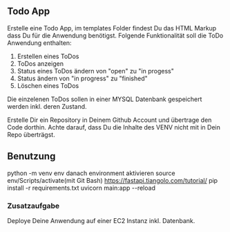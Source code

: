## Todo App
Erstelle eine Todo App, im templates Folder findest Du das HTML Markup dass Du für die Anwendung benötigst.
Folgende Funktionalität soll die ToDo Anwendung enthalten:

1. Erstellen eines ToDos
2. ToDos anzeigen
3. Status eines ToDos ändern von "open" zu "in progess"
4. Status ändern von "in progress" zu "finished"
5. Löschen eines ToDos

Die einzelenen ToDos sollen in einer MYSQL Datenbank gespeichert werden inkl. deren Zustand.

Erstelle Dir ein Repository in Deinem Github Account und übertrage den Code dorthin.
Achte darauf, dass Du die Inhalte des VENV nicht mit in Dein Repo überträgst.

## Benutzung
python -m venv env
danach environment aktivieren source env/Scripts/activate(mit Git Bash)
https://fastapi.tiangolo.com/tutorial/
pip install -r requirements.txt
uvicorn main:app --reload
### Zusatzaufgabe
Deploye Deine Anwendung auf einer EC2 Instanz inkl. Datenbank.